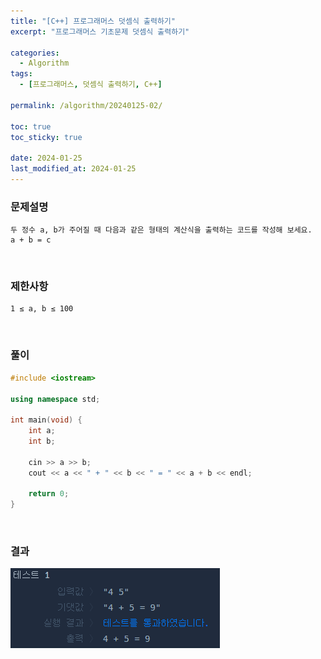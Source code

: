 ```yaml
---
title: "[C++] 프로그래머스 덧셈식 출력하기"
excerpt: "프로그래머스 기초문제 덧셈식 출력하기"

categories:
  - Algorithm
tags:
  - [프로그래머스, 덧셈식 출력하기, C++]

permalink: /algorithm/20240125-02/

toc: true
toc_sticky: true

date: 2024-01-25
last_modified_at: 2024-01-25
---
```


### 문제설명

    두 정수 a, b가 주어질 때 다음과 같은 형태의 계산식을 출력하는 코드를 작성해 보세요.
    a + b = c

<br/>

### 제한사항

    1 ≤ a, b ≤ 100

<br/>

### 풀이

```cpp
#include <iostream>

using namespace std;

int main(void) {
    int a;
    int b;
    
    cin >> a >> b;
    cout << a << " + " << b << " = " << a + b << endl;
    
    return 0;
}
```

<br/>

### 결과
![코드 실행결과](/assets/images/posts_img/20240125-02/001.png "코드 실행결과")